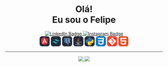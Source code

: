<div id="header" align="center">
  <h1>Olá! <br> Eu sou o Felipe</h1>
  
  <div id="badges">    
    <a href="https://www.linkedin.com/in/felipe-oliveira-silva-31a37819b/">
      <img src="https://img.shields.io/badge/LinkedIn-blue?style=for-the-badge&logo=linkedin&logoColor=white" alt="LinkedIn Badge"/>      
    </a>
    <a href="https://www.instagram.com/felipe_oliv3ira/">
      <img src="https://img.shields.io/badge/Instagram-E4405F?style=for-the-badge&logo=instagram&logoColor=white" alt="Instagram Badge"/>
    </a>  
  </div>
  
  <div id="techs">
        <img width="32" height="32" src="https://github.com/tandpfun/skill-icons/blob/main/icons/Angular-Dark.svg" alt="Angular Badge"/>
        <img width="32" height="32" src="https://github.com/tandpfun/skill-icons/blob/main/icons/TailwindCSS-Dark.svg" alt="Tailwind Badge"/>
        <img width="32" height="32" src="https://github.com/tandpfun/skill-icons/blob/main/icons/PostgreSQL-Dark.svg" alt="PostgreSQL Badge"/>
        <img width="32" height="32" src="https://github.com/tandpfun/skill-icons/blob/main/icons/Java-Dark.svg" alt="Java Badge"/>
        <img width="32" height="32" src="https://github.com/tandpfun/skill-icons/blob/main/icons/Python-Dark.svg" alt="Python Badge"/>
        <img width="32" height="32" src="https://github.com/tandpfun/skill-icons/blob/main/icons/CSS.svg" alt="CSS Badge"/>
        <img width="32" height="32" src="https://github.com/tandpfun/skill-icons/blob/main/icons/Git.svg" alt="Git Badge"/>
        <img width="32" height="32" src="https://github.com/tandpfun/skill-icons/blob/main/icons/HTML.svg" alt="HTML Badge"/>
    </div> 
</div>

---

<div align="center">
  <a href="https://github.com/SilvFelipe">
  <img height="180em" src="https://github-readme-stats.vercel.app/api?username=SilvFelipe&show_icons=true&theme=jolly&hide_border=true&include_all_commits=true&count_private=true"/>
  <img height="180em" src="https://github-readme-stats.vercel.app/api/top-langs/?username=SilvFelipe&layout=compact&langs_count=7&theme=jolly&hide_border=true"/>
</div>
